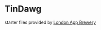 # TinDawg

starter files provided by [London App Brewery](https://github.com/londonappbrewery/TinDog-Start)
